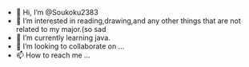 - 👋 Hi, I’m @Soukoku2383
- 👀 I’m interested in reading,drawing,and any other things that are not related to my major.(so sad
- 🌱 I’m currently learning java.
- 💞️ I’m looking to collaborate on ...
- 📫 How to reach me ...

<!---
Soukoku2383/Soukoku2383 is a ✨ special ✨ repository because its `README.md` (this file) appears on your GitHub profile.
You can click the Preview link to take a look at your changes.
--->
